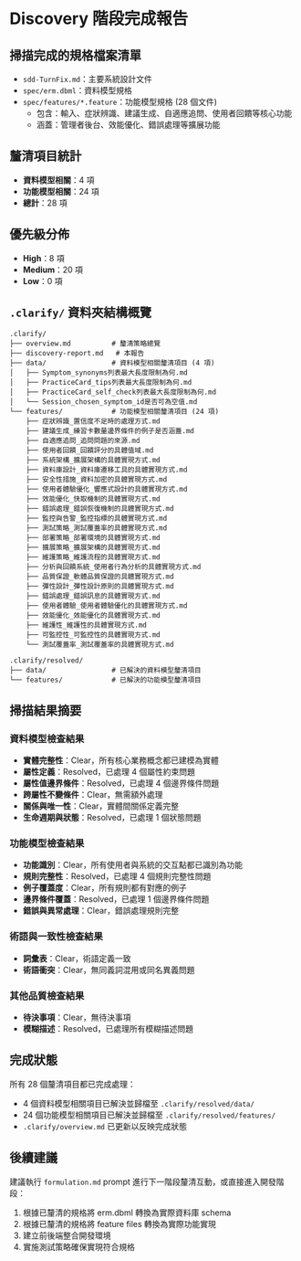 # Discovery 階段完成報告

## 掃描完成的規格檔案清單

- `sdd-TurnFix.md`：主要系統設計文件
- `spec/erm.dbml`：資料模型規格
- `spec/features/*.feature`：功能模型規格 (28 個文件)
  - 包含：輸入、症狀辨識、建議生成、自適應追問、使用者回饋等核心功能
  - 涵蓋：管理者後台、效能優化、錯誤處理等擴展功能

## 釐清項目統計

- **資料模型相關**：4 項
- **功能模型相關**：24 項
- **總計**：28 項

## 優先級分佈

- **High**：8 項
- **Medium**：20 項
- **Low**：0 項

## `.clarify/` 資料夾結構概覽

```
.clarify/
├── overview.md          # 釐清策略總覽
├── discovery-report.md   # 本報告
├── data/                # 資料模型相關釐清項目 (4 項)
│   ├── Symptom_synonyms列表最大長度限制為何.md
│   ├── PracticeCard_tips列表最大長度限制為何.md
│   ├── PracticeCard_self_check列表最大長度限制為何.md
│   └── Session_chosen_symptom_id是否可為空值.md
└── features/            # 功能模型相關釐清項目 (24 項)
    ├── 症狀辨識_置信度不足時的處理方式.md
    ├── 建議生成_練習卡數量邊界條件的例子是否涵蓋.md
    ├── 自適應追問_追問問題的來源.md
    ├── 使用者回饋_回饋評分的具體值域.md
    ├── 系統架構_擴展架構的具體實現方式.md
    ├── 資料庫設計_資料庫遷移工具的具體實現方式.md
    ├── 安全性措施_資料加密的具體實現方式.md
    ├── 使用者體驗優化_響應式設計的具體實現方式.md
    ├── 效能優化_快取機制的具體實現方式.md
    ├── 錯誤處理_錯誤恢復機制的具體實現方式.md
    ├── 監控與告警_監控指標的具體實現方式.md
    ├── 測試策略_測試覆蓋率的具體實現方式.md
    ├── 部署策略_部署環境的具體實現方式.md
    ├── 擴展策略_擴展架構的具體實現方式.md
    ├── 維護策略_維護流程的具體實現方式.md
    ├── 分析與回饋系統_使用者行為分析的具體實現方式.md
    ├── 品質保證_軟體品質保證的具體實現方式.md
    ├── 彈性設計_彈性設計原則的具體實現方式.md
    ├── 錯誤處理_錯誤訊息的具體實現方式.md
    ├── 使用者體驗_使用者體驗優化的具體實現方式.md
    ├── 效能優化_效能優化的具體實現方式.md
    ├── 維護性_維護性的具體實現方式.md
    ├── 可監控性_可監控性的具體實現方式.md
    └── 測試覆蓋率_測試覆蓋率的具體實現方式.md

.clarify/resolved/
├── data/                # 已解決的資料模型釐清項目
└── features/            # 已解決的功能模型釐清項目
```

## 掃描結果摘要

### 資料模型檢查結果
- **實體完整性**：Clear，所有核心業務概念都已建模為實體
- **屬性定義**：Resolved，已處理 4 個屬性約束問題
- **屬性值邊界條件**：Resolved，已處理 4 個邊界條件問題
- **跨屬性不變條件**：Clear，無需額外處理
- **關係與唯一性**：Clear，實體間關係定義完整
- **生命週期與狀態**：Resolved，已處理 1 個狀態問題

### 功能模型檢查結果
- **功能識別**：Clear，所有使用者與系統的交互點都已識別為功能
- **規則完整性**：Resolved，已處理 4 個規則完整性問題
- **例子覆蓋度**：Clear，所有規則都有對應的例子
- **邊界條件覆蓋**：Resolved，已處理 1 個邊界條件問題
- **錯誤與異常處理**：Clear，錯誤處理規則完整

### 術語與一致性檢查結果
- **詞彙表**：Clear，術語定義一致
- **術語衝突**：Clear，無同義詞混用或同名異義問題

### 其他品質檢查結果
- **待決事項**：Clear，無待決事項
- **模糊描述**：Resolved，已處理所有模糊描述問題

## 完成狀態

所有 28 個釐清項目都已完成處理：
- 4 個資料模型相關項目已解決並歸檔至 `.clarify/resolved/data/`
- 24 個功能模型相關項目已解決並歸檔至 `.clarify/resolved/features/`
- `.clarify/overview.md` 已更新以反映完成狀態

## 後續建議

建議執行 `formulation.md` prompt 進行下一階段釐清互動，或直接進入開發階段：
1. 根據已釐清的規格將 erm.dbml 轉換為實際資料庫 schema
2. 根據已釐清的規格將 feature files 轉換為實際功能實現
3. 建立前後端整合開發環境
4. 實施測試策略確保實現符合規格